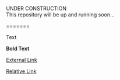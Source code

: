 UNDER CONSTRUCTION
<br/>
This repository will be up and running soon...

=======

Text

<b>Bold Text</b>

<a href="http://www.google.com">External Link</a>

<a href="README.md">Relative Link</a>

